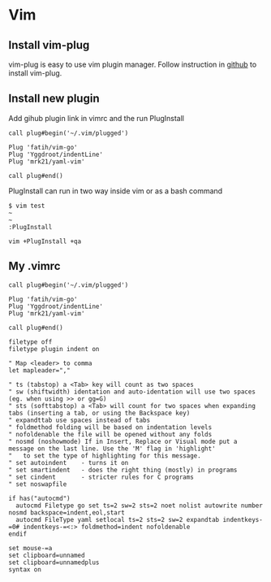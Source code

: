 # Vim
## Install vim-plug
vim-plug is easy to use vim plugin manager. Follow instruction in [github](https://github.com/junegunn/vim-plug) to install vim-plug.  

## Install new plugin
Add gihub plugin link in vimrc and the run PlugInstall  
```
call plug#begin('~/.vim/plugged')

Plug 'fatih/vim-go'
Plug 'Yggdroot/indentLine'
Plug 'mrk21/yaml-vim'

call plug#end()
```

PlugInstall can run in two way inside vim or as a bash command  
```
$ vim test
~
~
:PlugInstall
```

```
vim +PlugInstall +qa
```

## My .vimrc
```
call plug#begin('~/.vim/plugged')

Plug 'fatih/vim-go'
Plug 'Yggdroot/indentLine'
Plug 'mrk21/yaml-vim'

call plug#end()

filetype off
filetype plugin indent on

" Map <leader> to comma
let mapleader=","

" ts (tabstop) a <Tab> key will count as two spaces
" sw (shiftwidth) identation and auto-identation will use two spaces (eg. when using >> or gg=G)
" sts (softtabstop) a <Tab> will count for two spaces when expanding tabs (inserting a tab, or using the Backspace key)
" expandttab use spaces instead of tabs
" foldmethod folding will be based on indentation levels
" nofoldenable the file will be opened without any folds
" nosmd (noshowmode) If in Insert, Replace or Visual mode put a message on the last line. Use the 'M' flag in 'highlight'
"   to set the type of highlighting for this message.
" set autoindent    - turns it on
" set smartindent   - does the right thing (mostly) in programs
" set cindent       - stricter rules for C programs
" set noswapfile

if has("autocmd")
  autocmd Filetype go set ts=2 sw=2 sts=2 noet nolist autowrite number nosmd backspace=indent,eol,start
  autocmd FileType yaml setlocal ts=2 sts=2 sw=2 expandtab indentkeys-=0# indentkeys-=<:> foldmethod=indent nofoldenable
endif

set mouse-=a
set clipboard=unnamed
set clipboard=unnamedplus
syntax on
```
